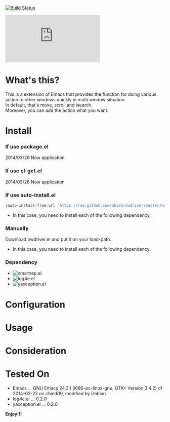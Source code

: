 [![Build Status](https://travis-ci.org/aki2o/owdriver.svg?branch=master)](https://travis-ci.org/aki2o/owdriver)

![Japanese](https://github.com/aki2o/owdriver/blob/master/README-ja.md)

# What's this?

This is a extension of Emacs that provides the function for doing various action to
other windows quickly in multi window situation.  
In default, that's move, scroll and isearch.  
Moreover, you can add the action what you want.  

# Install

### If use package.el

2014/03/26 Now application

### If use el-get.el

2014/03/26 Now application

### If use auto-install.el

```lisp
(auto-install-from-url "https://raw.github.com/aki2o/owdriver/master/owdriver.el")
```
-   In this case, you need to install each of the following dependency.

### Manually

Download owdriver.el and put it on your load-path.  
-   In this case, you need to install each of the following dependency.

### Dependency

-   ![smartrep.el](https://github.com/myuhe/smartrep.el)
-   ![log4e.el](https://github.com/aki2o/log4e)
-   ![yaxception.el](https://github.com/aki2o/yaxception)

# Configuration

# Usage

# Consideration

# Tested On

-   Emacs &#x2026; GNU Emacs 24.3.1 (i686-pc-linux-gnu, GTK+ Version 3.4.2) of 2014-02-22 on chindi10, modified by Debian
-   log4e.el &#x2026; 0.2.0
-   yaxception.el &#x2026; 0.2.0

**Enjoy!!!**
